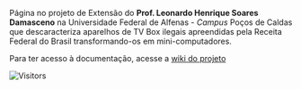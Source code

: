 Página no projeto de Extensão do **Prof. Leonardo Henrique Soares Damasceno** na Universidade Federal de Alfenas - *Campus* Poços de Caldas que descaracteriza aparelhos de TV Box ilegais apreendidas pela Receita Federal do Brasil transformando-os em mini-computadores.

Para ter acesso à documentação, acesse a [wiki do projeto](https://github.com/lnrddev/tvbox/wiki "Acesse a documentação do projeto.")

![Visitors](https://api.visitorbadge.io/api/visitors?path=https%3A%2F%2Fgithub.com%2Flnrddev%2Ftvbox&label=visitors&countColor=%23263759)
